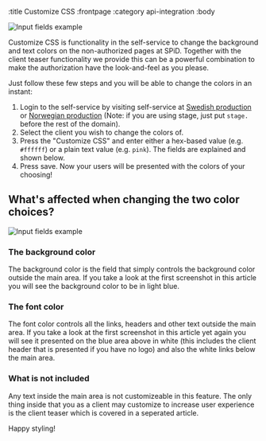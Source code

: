 :title Customize CSS
:frontpage
:category api-integration
:body

![Input fields example](/images/customize_css/customized_example.png)

Customize CSS is functionality in the self-service to change the background and text colors on the non-authorized pages at SPiD. Together with the client teaser functionality we provide this can be a powerful combination to make the authorization have the look-and-feel as you please.

Just follow these few steps and you will be able to change the colors in an instant:

1. Login to the self-service by visiting self-service at [Swedish production](https://payment.schibsted.se/)  or [Norwegian production](https://payment.schibsted.no/selfservice) (Note: if you are using stage, just put ```stage.``` before the rest of the domain).
2. Select the client you wish to change the colors of.
3. Press the "Customize CSS" and enter either a hex-based value (e.g. ```#ffffff```) or a plain text value (e.g. ```pink```). The fields are explained and shown below.
4. Press save. Now your users will be presented with the colors of your choosing!

## What's affected when changing the two color choices?

![Input fields example](/images/customize_css/input_fields.png)

### The background color

The background color is the field that simply controls the background color outside the main area. If you take a look at the first screenshot in this article you will see the background color to be in light blue.

### The font color

The font color controls all the links, headers and other text outside the main area. If you take a look at the first screenshot in this article yet again you will see it presented on the blue area above in white (this includes the client header that is presented if you have no logo) and also the white links below the main area.

### What is not included

Any text inside the main area is not customizeable in this feature. The only thing inside that you as a client may customize to increase user experience is the client teaser which is covered in a seperated article.

Happy styling!
